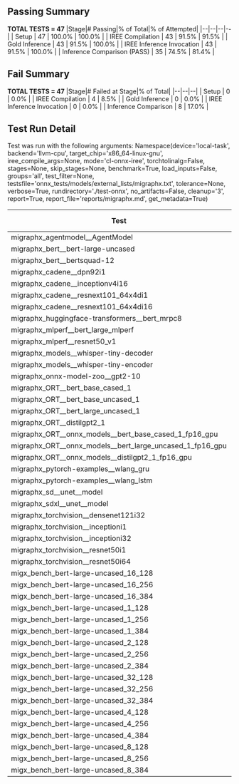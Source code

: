 ## Passing Summary

**TOTAL TESTS = 47**
|Stage|# Passing|% of Total|% of Attempted|
|--|--|--|--|
| Setup | 47 | 100.0% | 100.0% |
| IREE Compilation | 43 | 91.5% | 91.5% |
| Gold Inference | 43 | 91.5% | 100.0% |
| IREE Inference Invocation | 43 | 91.5% | 100.0% |
| Inference Comparison (PASS) | 35 | 74.5% | 81.4% |
## Fail Summary

**TOTAL TESTS = 47**
|Stage|# Failed at Stage|% of Total|
|--|--|--|
| Setup | 0 | 0.0% |
| IREE Compilation | 4 | 8.5% |
| Gold Inference | 0 | 0.0% |
| IREE Inference Invocation | 0 | 0.0% |
| Inference Comparison | 8 | 17.0% |
## Test Run Detail
Test was run with the following arguments:
Namespace(device='local-task', backend='llvm-cpu', target_chip='x86_64-linux-gnu', iree_compile_args=None, mode='cl-onnx-iree', torchtolinalg=False, stages=None, skip_stages=None, benchmark=True, load_inputs=False, groups='all', test_filter=None, testsfile='onnx_tests/models/external_lists/migraphx.txt', tolerance=None, verbose=True, rundirectory='./test-onnx', no_artifacts=False, cleanup='3', report=True, report_file='reports/migraphx.md', get_metadata=True)

| Test | Exit Status | Mean Benchmark Time (ms) | Notes |
|--|--|--|--|
| migraphx_agentmodel__AgentModel | Numerics | 1.2140226666279101 | |
| migraphx_bert__bert-large-uncased | PASS | 375.05905143916607 | |
| migraphx_bert__bertsquad-12 | compilation | None | |
| migraphx_cadene__dpn92i1 | PASS | 165.82130392392475 | |
| migraphx_cadene__inceptionv4i16 | PASS | 5511.567777643601 | |
| migraphx_cadene__resnext101_64x4di1 | PASS | 316.79302702347434 | |
| migraphx_cadene__resnext101_64x4di16 | PASS | 5031.2386353810625 | |
| migraphx_huggingface-transformers__bert_mrpc8 | PASS | 399.64302939673263 | |
| migraphx_mlperf__bert_large_mlperf | Numerics | 429.8793648680051 | |
| migraphx_mlperf__resnet50_v1 | PASS | 147.30315854152045 | |
| migraphx_models__whisper-tiny-decoder | PASS | 56.935577060688615 | |
| migraphx_models__whisper-tiny-encoder | Numerics | 178.75266696015993 | |
| migraphx_onnx-model-zoo__gpt2-10 | compilation | None | |
| migraphx_ORT__bert_base_cased_1 | PASS | 87.4785825255371 | |
| migraphx_ORT__bert_base_uncased_1 | PASS | 86.7559053003788 | |
| migraphx_ORT__bert_large_uncased_1 | PASS | 251.61913078692223 | |
| migraphx_ORT__distilgpt2_1 | PASS | 30.255394245403398 | |
| migraphx_ORT__onnx_models__bert_base_cased_1_fp16_gpu | Numerics | 230.88113591074944 | |
| migraphx_ORT__onnx_models__bert_large_uncased_1_fp16_gpu | Numerics | 868.9975378413995 | |
| migraphx_ORT__onnx_models__distilgpt2_1_fp16_gpu | Numerics | 38.89143236336253 | |
| migraphx_pytorch-examples__wlang_gru | PASS | 80.89256397000064 | |
| migraphx_pytorch-examples__wlang_lstm | PASS | 46.158562868069374 | |
| migraphx_sd__unet__model | import_model | None | |
| migraphx_sdxl__unet__model | import_model | None | |
| migraphx_torchvision__densenet121i32 | PASS | 1634.3910271922748 | |
| migraphx_torchvision__inceptioni1 | PASS | 195.98167886336645 | |
| migraphx_torchvision__inceptioni32 | PASS | 5862.559776753187 | |
| migraphx_torchvision__resnet50i1 | PASS | 85.18517188106973 | |
| migraphx_torchvision__resnet50i64 | PASS | 5378.632054974635 | |
| migx_bench_bert-large-uncased_16_128 | PASS | 2614.9403639137745 | |
| migx_bench_bert-large-uncased_16_256 | PASS | 4131.386922051509 | |
| migx_bench_bert-large-uncased_16_384 | Numerics | 5880.261632303397 | |
| migx_bench_bert-large-uncased_1_128 | PASS | 164.02366974701482 | |
| migx_bench_bert-large-uncased_1_256 | PASS | 287.52754256129265 | |
| migx_bench_bert-large-uncased_1_384 | PASS | 382.37418606877327 | |
| migx_bench_bert-large-uncased_2_128 | PASS | 390.3375981996457 | |
| migx_bench_bert-large-uncased_2_256 | PASS | 636.5287291506926 | |
| migx_bench_bert-large-uncased_2_384 | PASS | 832.8903454045454 | |
| migx_bench_bert-large-uncased_32_128 | PASS | 4902.977539847294 | |
| migx_bench_bert-large-uncased_32_256 | PASS | 7957.495504369338 | |
| migx_bench_bert-large-uncased_32_384 | Numerics | 11278.93794948856 | |
| migx_bench_bert-large-uncased_4_128 | PASS | 766.1575364569823 | |
| migx_bench_bert-large-uncased_4_256 | PASS | 1143.0770469208558 | |
| migx_bench_bert-large-uncased_4_384 | PASS | 1510.9561358888943 | |
| migx_bench_bert-large-uncased_8_128 | PASS | 1306.2626384198666 | |
| migx_bench_bert-large-uncased_8_256 | PASS | 2273.5104399422803 | |
| migx_bench_bert-large-uncased_8_384 | PASS | 2954.2873861889043 | |
